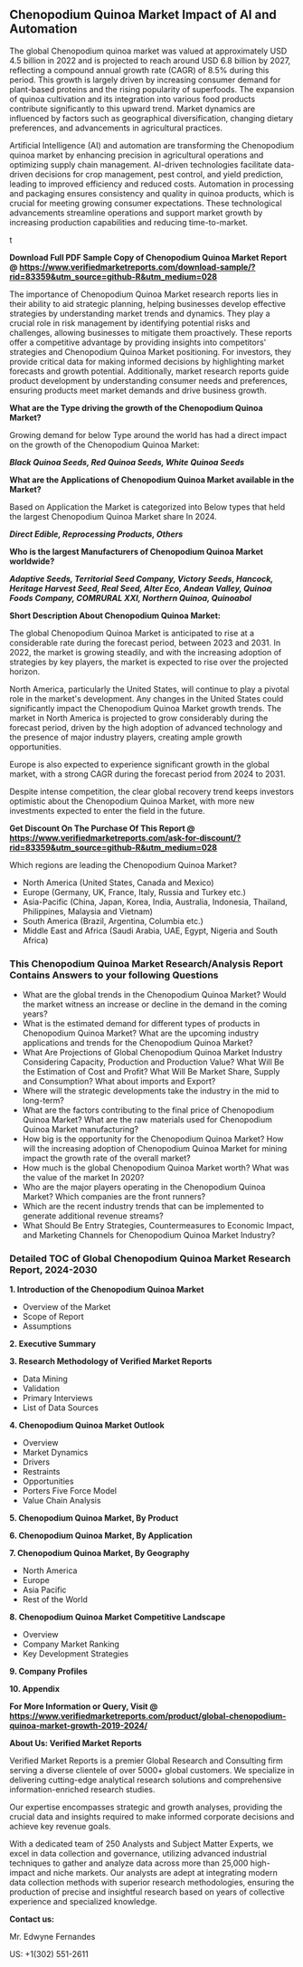 <h2>Chenopodium Quinoa Market Impact of AI and Automation</h2><p>The global Chenopodium quinoa market was valued at approximately USD 4.5 billion in 2022 and is projected to reach around USD 6.8 billion by 2027, reflecting a compound annual growth rate (CAGR) of 8.5% during this period. This growth is largely driven by increasing consumer demand for plant-based proteins and the rising popularity of superfoods. The expansion of quinoa cultivation and its integration into various food products contribute significantly to this upward trend. Market dynamics are influenced by factors such as geographical diversification, changing dietary preferences, and advancements in agricultural practices.</p><p>Artificial Intelligence (AI) and automation are transforming the Chenopodium quinoa market by enhancing precision in agricultural operations and optimizing supply chain management. AI-driven technologies facilitate data-driven decisions for crop management, pest control, and yield prediction, leading to improved efficiency and reduced costs. Automation in processing and packaging ensures consistency and quality in quinoa products, which is crucial for meeting growing consumer expectations. These technological advancements streamline operations and support market growth by increasing production capabilities and reducing time-to-market.</p>t</p><p id="" class=""><strong>Download Full PDF Sample Copy of Chenopodium Quinoa Market Report @ <a href="https://www.verifiedmarketreports.com/download-sample/?rid=83359&utm_source=github-R&utm_medium=028" target="_blank">https://www.verifiedmarketreports.com/download-sample/?rid=83359&utm_source=github-R&utm_medium=028</a></strong></p><p>The importance of&nbsp;Chenopodium Quinoa Market research reports lies in their ability to aid strategic planning, helping businesses develop effective strategies by understanding market trends and dynamics. They play a crucial role in risk management by identifying potential risks and challenges, allowing businesses to mitigate them proactively. These reports offer a competitive advantage by providing insights into competitors' strategies and Chenopodium Quinoa Market positioning. For investors, they provide critical data for making informed decisions by highlighting market forecasts and growth potential. Additionally, market research reports guide product development by understanding consumer needs and preferences, ensuring products meet market demands and drive business growth.</p><p><strong>What are the&nbsp;Type driving the growth of the Chenopodium Quinoa Market?</strong></p><p id="" class="">Growing demand for below Type around the world has had a direct impact on the growth of the Chenopodium Quinoa Market:</p><em><strong>Black Quinoa Seeds, Red Quinoa Seeds, White Quinoa Seeds</strong></em></p><strong>What are the&nbsp;Applications&nbsp;of Chenopodium Quinoa Market available in the Market?</strong></p><p id="" class="">Based on Application the Market is categorized into Below types that held the largest Chenopodium Quinoa Market share In 2024.</p><em><strong>Direct Edible, Reprocessing Products, Others</strong></em></p><strong>Who is the largest Manufacturers of Chenopodium Quinoa Market worldwide?</strong></p><p><em><strong>Adaptive Seeds, Territorial Seed Company, Victory Seeds, Hancock, Heritage Harvest Seed, Real Seed, Alter Eco, Andean Valley, Quinoa Foods Company, COMRURAL XXI, Northern Quinoa, Quinoabol</strong></em></p><p id="" class=""><strong>Short Description About Chenopodium Quinoa Market:</strong></p><p>The global Chenopodium Quinoa Market is anticipated to rise at a considerable rate during the forecast period, between 2023 and 2031. In 2022, the market is growing steadily, and with the increasing adoption of strategies by key players, the market is expected to rise over the projected horizon.</p><p>North America, particularly the United States, will continue to play a pivotal role in the market's development. Any changes in the United States could significantly impact the Chenopodium Quinoa Market growth trends. The market in North America is projected to grow considerably during the forecast period, driven by the high adoption of advanced technology and the presence of major industry players, creating ample growth opportunities.</p><p>Europe is also expected to experience significant growth in the global market, with a strong CAGR during the forecast period from 2024 to 2031.</p><p>Despite intense competition, the clear global recovery trend keeps investors optimistic about the Chenopodium Quinoa Market, with more new investments expected to enter the field in the future.</p><p id="" class=""><strong>Get Discount On The Purchase Of This Report @ <a href="https://www.verifiedmarketreports.com/ask-for-discount/?rid=83359&utm_source=github-R&utm_medium=028" target="_blank">https://www.verifiedmarketreports.com/ask-for-discount/?rid=83359&utm_source=github-R&utm_medium=028</a></strong></p>Which regions are leading the Chenopodium Quinoa Market?</p><ul><li>North America (United States, Canada and Mexico)</li><li>Europe (Germany, UK, France, Italy, Russia and Turkey etc.)</li><li>Asia-Pacific (China, Japan, Korea, India, Australia, Indonesia, Thailand, Philippines, Malaysia and Vietnam)</li><li>South America (Brazil, Argentina, Columbia etc.)</li><li>Middle East and Africa (Saudi Arabia, UAE, Egypt, Nigeria and South Africa)</li></ul><h3 id="" class="">This Chenopodium Quinoa Market Research/Analysis Report Contains Answers to your following Questions</h3><ul><li>What are the global trends in the Chenopodium Quinoa Market? Would the market witness an increase or decline in the demand in the coming years?</li><li>What is the estimated demand for different types of products in Chenopodium Quinoa Market? What are the upcoming industry applications and trends for the Chenopodium Quinoa Market?</li><li>What Are Projections of Global Chenopodium Quinoa Market Industry Considering Capacity, Production and Production Value? What Will Be the Estimation of Cost and Profit? What Will Be Market Share, Supply and Consumption? What about imports and Export?</li><li>Where will the strategic developments take the industry in the mid to long-term?</li><li>What are the factors contributing to the final price of Chenopodium Quinoa Market? What are the raw materials used for Chenopodium Quinoa Market manufacturing?</li><li>How big is the opportunity for the Chenopodium Quinoa Market? How will the increasing adoption of Chenopodium Quinoa Market for mining impact the growth rate of the overall market?</li><li>How much is the global Chenopodium Quinoa Market worth? What was the value of the market In 2020?</li><li>Who are the major players operating in the Chenopodium Quinoa Market? Which companies are the front runners?</li><li>Which are the recent industry trends that can be implemented to generate additional revenue streams?</li><li>What Should Be Entry Strategies, Countermeasures to Economic Impact, and Marketing Channels for Chenopodium Quinoa Market Industry?</li></ul><h3 id="" class="">Detailed TOC of Global Chenopodium Quinoa Market Research Report, 2024-2030</h3><p id="" class=""><strong>1. Introduction of the Chenopodium Quinoa Market</strong></p><ul><li>Overview of the Market</li><li>Scope of Report</li><li>Assumptions</li></ul><p id="" class=""><strong>2. Executive Summary</strong></p><p id="" class=""><strong>3. Research Methodology of Verified Market Reports</strong></p><ul><li>Data Mining</li><li>Validation</li><li>Primary Interviews</li><li>List of Data Sources</li></ul><p id="" class=""><strong>4. Chenopodium Quinoa Market Outlook</strong></p><ul><li>Overview</li><li>Market Dynamics</li><li>Drivers</li><li>Restraints</li><li>Opportunities</li><li>Porters Five Force Model</li><li>Value Chain Analysis</li></ul><p id="" class=""><strong>5. Chenopodium Quinoa Market, By Product</strong></p><p id="" class=""><strong>6. Chenopodium Quinoa Market, By Application</strong></p><p id="" class=""><strong>7. Chenopodium Quinoa Market, By Geography</strong></p><ul><li>North America</li><li>Europe</li><li>Asia Pacific</li><li>Rest of the World</li></ul><p id="" class=""><strong>8. Chenopodium Quinoa Market Competitive Landscape</strong></p><ul><li>Overview</li><li>Company Market Ranking</li><li>Key Development Strategies</li></ul><p id="" class=""><strong>9. Company Profiles</strong></p><p id="" class=""><strong>10. Appendix</strong></p><p id="" class=""><strong>For More Information or Query, Visit @ <a href="https://www.verifiedmarketreports.com/product/global-chenopodium-quinoa-market-growth-2019-2024/" target="_blank">https://www.verifiedmarketreports.com/product/global-chenopodium-quinoa-market-growth-2019-2024/</a></strong></p><p id="" class=""><strong>About Us: Verified Market Reports</strong></p><p id="" class="">Verified Market Reports is a premier Global Research and Consulting firm serving a diverse clientele of over 5000+ global customers. We specialize in delivering cutting-edge analytical research solutions and comprehensive information-enriched research studies.</p><p id="" class="">Our expertise encompasses strategic and growth analyses, providing the crucial data and insights required to make informed corporate decisions and achieve key revenue goals.</p><p id="" class="">With a dedicated team of 250 Analysts and Subject Matter Experts, we excel in data collection and governance, utilizing advanced industrial techniques to gather and analyze data across more than 25,000 high-impact and niche markets. Our analysts are adept at integrating modern data collection methods with superior research methodologies, ensuring the production of precise and insightful research based on years of collective experience and specialized knowledge.</p><p id="" class=""><strong>Contact us:</strong></p><p id="" class="">Mr. Edwyne Fernandes</p><p id="" class="">US: +1(302) 551-2611</p>